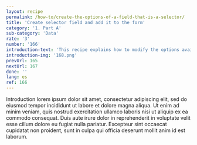 ```yaml
---
layout: recipe
permalink: /how-to/create-the-options-of-a-field-that-is-a-selector/
title: 'Create selector field and add it to the form'
category: '1. Part A'
sub-category: 'Data'
rate: '3'
number: '166'
introduction-text: 'This recipe explains how to modify the options available for each field that is a selector. The options can come from the setting of the field or from an external list.'
introduction-img: '168.png'
prevUrl: 165
nextUrl: 167
done: ''
lang: es
ref: 166
---
```


Introduction lorem ipsum dolor sit amet, consectetur adipiscing elit, sed do eiusmod tempor incididunt ut labore et dolore magna aliqua. Ut enim ad minim veniam, quis nostrud exercitation ullamco laboris nisi ut aliquip ex ea commodo consequat. Duis aute irure dolor in reprehenderit in voluptate velit esse cillum dolore eu fugiat nulla pariatur. Excepteur sint occaecat cupidatat non proident, sunt in culpa qui officia deserunt mollit anim id est laborum.

